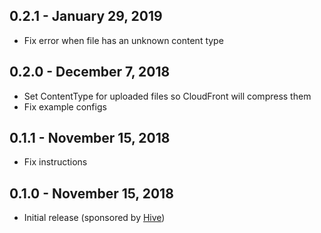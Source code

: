 ## 0.2.1 - January 29, 2019

- Fix error when file has an unknown content type

## 0.2.0 - December 7, 2018

- Set ContentType for uploaded files so CloudFront will compress them
- Fix example configs

## 0.1.1 - November 15, 2018

- Fix instructions

## 0.1.0 - November 15, 2018

- Initial release (sponsored by [Hive](https://hive.com/))
